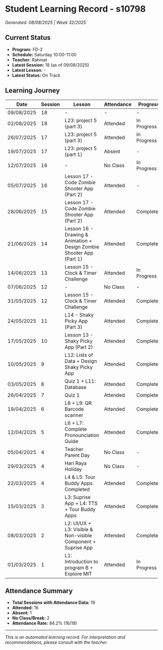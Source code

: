 # Student Learning Record - s10798
*Generated: 08/08/2025 | Week 32/2025*

## Current Status
- **Program:** FD-2
- **Schedule:** Saturday 10:00-11:00  
- **Teacher:** Rahmat
- **Latest Session:** 18 (as of 09/08/2025)
- **Latest Lesson:** -
- **Latest Status:** On Track

## Learning Journey
| Date | Session | Lesson | Attendance | Progress |
|------|---------|--------|------------|----------|
| 09/08/2025 | 18 | - | - | - |
| 02/08/2025 | 18 | L23: project 5 (part 3) | Attended | In Progress |
| 26/07/2025 | 17 | L23: project 5 (part 3) | Attended | In Progress |
| 19/07/2025 | 17 | L23: project 5 (part 1) | Absent | - |
| 12/07/2025 | 16 | - | No Class | In Progress |
| 05/07/2025 | 16 | Lesson 17 - Code Zombie Shooter App (Part 2) | Attended | - |
| 28/06/2025 | 15 | Lesson 17 - Code Zombie Shooter App (Part 2) | Attended | Completed |
| 21/06/2025 | 14 | Lesson 16 - Drawing & Animation + Design Zombie Shooter App (Part 1) | Attended | Completed |
| 14/06/2025 | 13 | Lesson 15 - Clock & Timer Challenge | Attended | In Progress |
| 07/06/2025 | 12 | - | No Class | - |
| 31/05/2025 | 12 | Lesson 15 - Clock & Timer Challenge | Attended | Completed |
| 24/05/2025 | 11 | L14 - Shaky Picky App (Part 3) | Attended | Completed |
| 17/05/2025 | 10 | Lesson 13 - Shaky Picky App (Part 2) | Attended | Completed |
| 10/05/2025 | 9 | L12: Lists of Data + Design Shaky Picky App | Attended | Completed |
| 03/05/2025 | 8 | Quiz 1 + L11: Database | Attended | Completed |
| 26/04/2025 | 7 | Quiz 1 | Attended | Completed |
| 19/04/2025 | 6 | L8 + L9: QR Barcode scanner | Attended | Completed |
| 12/04/2025 | 5 | L6 + L7: Complete Pronounciation Guide | Attended | Completed |
| 05/04/2025 | 4 | Teacher Parent Day | No Class | - |
| 29/03/2025 | 4 | Hari Raya Holiday | No Class | - |
| 22/03/2025 | 4 | L4 & L5: Tour Buddy Apps Completed | Attended | Completed |
| 15/03/2025 | 3 | L3: Suprise App + L4: TTS + Tour Buddy Apps | Attended | Completed |
| 08/03/2025 | 2 | L2: UI/UX + L3: Visible & Non-visible Component + Suprise App | Attended | Completed |
| 01/03/2025 | 1 | L1: Introduction to program B + Explore MIT | Attended | In Progress |

## Attendance Summary
- **Total Sessions with Attendance Data:** 19
- **Attended:** 16
- **Absent:** 1
- **No Class/Break:** 2
- **Attendance Rate:** 84.2% (16/19)

---
*This is an automated learning record. For interpretation and recommendations, please consult with the teacher.*
